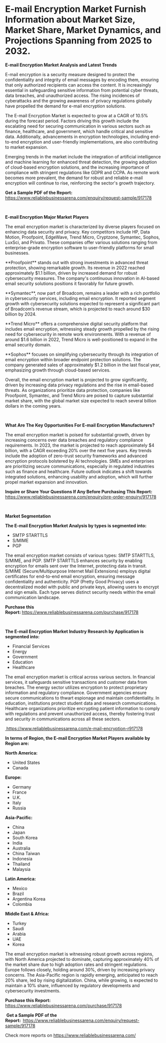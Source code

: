 <p><h1>E-mail Encryption Market Furnish Information about Market Size, Market Share, Market Dynamics, and Projections Spanning from 2025 to 2032.</h1></p><p><strong>E-mail Encryption Market Analysis and Latest Trends</strong></p>
<p><p>E-mail encryption is a security measure designed to protect the confidentiality and integrity of email messages by encoding them, ensuring that only authorized recipients can access the content. It is increasingly essential in safeguarding sensitive information from potential cyber threats, data breaches, and unauthorized access. The rising incidences of cyberattacks and the growing awareness of privacy regulations globally have propelled the demand for e-mail encryption solutions.</p><p>The E-mail Encryption Market is expected to grow at a CAGR of 10.5% during the forecast period. Factors driving this growth include the escalating need for securing communication in various sectors such as finance, healthcare, and government, which handle critical and sensitive data. Additionally, advancements in encryption technologies, including end-to-end encryption and user-friendly implementations, are also contributing to market expansion. </p><p>Emerging trends in the market include the integration of artificial intelligence and machine learning for enhanced threat detection, the growing adoption of cloud-based encryption solutions, and the increasing importance of compliance with stringent regulations like GDPR and CCPA. As remote work becomes more prevalent, the demand for robust and reliable e-mail encryption will continue to rise, reinforcing the sector's growth trajectory.</p></p>
<p><strong>Get a Sample PDF of the Report:&nbsp;</strong> <a href="https://www.reliablebusinessarena.com/enquiry/request-sample/917178?utm_campaign=2138&utm_medium=2&utm_source=Github&utm_content=ia&utm_term=11032025&utm_id=e-mail-encryption">https://www.reliablebusinessarena.com/enquiry/request-sample/917178</a></p>
<p>&nbsp;</p>
<p><strong>E-mail Encryption Major Market Players</strong></p>
<p><p>The email encryption market is characterized by diverse players focused on enhancing data security and privacy. Key competitors include HP, Data Motion, Proofpoint, EdgeWave, Trend Micro, Cryptzone, Symantec, Sophos, LuxSci, and Privato. These companies offer various solutions ranging from enterprise-grade encryption software to user-friendly platforms for small businesses.</p><p>**Proofpoint** stands out with strong investments in advanced threat protection, showing remarkable growth. Its revenue in 2022 reached approximately $1.1 billion, driven by increased demand for robust cybersecurity measures. The company's continuous innovation in AI-based email security solutions positions it favorably for future growth.</p><p>**Symantec**, now part of Broadcom, remains a leader with a rich portfolio in cybersecurity services, including email encryption. It reported segment growth with cybersecurity solutions expected to represent a significant part of Broadcom’s revenue stream, which is projected to reach around $30 billion by 2024.</p><p>**Trend Micro** offers a comprehensive digital security platform that includes email encryption, witnessing steady growth propelled by the rising need for cybersecurity in remote work environments. With a revenue of around $1.6 billion in 2022, Trend Micro is well-positioned to expand in the email security domain.</p><p>**Sophos** focuses on simplifying cybersecurity through its integration of email encryption within broader endpoint protection solutions. The company generated sales of approximately $1.2 billion in the last fiscal year, emphasizing growth through cloud-based services.</p><p>Overall, the email encryption market is projected to grow significantly, driven by increasing data privacy regulations and the rise in email-based threats. As organizations prioritize data protection, companies like Proofpoint, Symantec, and Trend Micro are poised to capture substantial market share, with the global market size expected to reach several billion dollars in the coming years.</p></p>
<p>&nbsp;</p>
<p><strong>What Are The Key Opportunities For E-mail Encryption Manufacturers?</strong></p>
<p><p>The email encryption market is poised for substantial growth, driven by increasing concerns over data breaches and regulatory compliance requirements. In 2023, the market is projected to reach approximately $4 billion, with a CAGR exceeding 20% over the next five years. Key trends include the adoption of zero-trust security frameworks and advanced encryption protocols bolstered by AI technologies. SMEs and enterprises are prioritizing secure communications, especially in regulated industries such as finance and healthcare. Future outlook indicates a shift towards integrated solutions, enhancing usability and adoption, which will further propel market expansion and innovation.</p></p>
<p><strong>Inquire or Share Your Questions If Any Before Purchasing This Report:</strong> <a href="https://www.reliablebusinessarena.com/enquiry/pre-order-enquiry/917178?utm_campaign=2138&utm_medium=2&utm_source=Github&utm_content=ia&utm_term=11032025&utm_id=e-mail-encryption">https://www.reliablebusinessarena.com/enquiry/pre-order-enquiry/917178</a></p>
<p>&nbsp;</p>
<p><strong>Market Segmentation</strong></p>
<p><strong>The E-mail Encryption Market Analysis by types is segmented into:</strong></p>
<p><ul><li>SMTP STARTTLS</li><li>S/MIME</li><li>PGP</li></ul></p>
<p><p>The email encryption market consists of various types: SMTP STARTTLS, S/MIME, and PGP. SMTP STARTTLS enhances security by enabling encryption for emails sent over the Internet, protecting data in transit. S/MIME (Secure/Multipurpose Internet Mail Extensions) employs digital certificates for end-to-end email encryption, ensuring message confidentiality and authenticity. PGP (Pretty Good Privacy) uses a decentralized model with public and private keys, allowing users to encrypt and sign emails. Each type serves distinct security needs within the email communication landscape.</p></p>
<p><strong>Purchase this Report:&nbsp;</strong><a href="https://www.reliablebusinessarena.com/purchase/917178?utm_campaign=2138&utm_medium=2&utm_source=Github&utm_content=ia&utm_term=11032025&utm_id=e-mail-encryption">https://www.reliablebusinessarena.com/purchase/917178</a></p>
<p>&nbsp;</p>
<p><strong>The E-mail Encryption Market Industry Research by Application is segmented into:</strong></p>
<p><ul><li>Financial Services</li><li>Energy</li><li>Government</li><li>Education</li><li>Healthcare</li></ul></p>
<p><p>The email encryption market is critical across various sectors. In financial services, it safeguards sensitive transactions and customer data from breaches. The energy sector utilizes encryption to protect proprietary information and regulatory compliance. Government agencies ensure secure communications to thwart espionage and maintain confidentiality. In education, institutions protect student data and research communications. Healthcare organizations prioritize encrypting patient information to comply with regulations and prevent unauthorized access, thereby fostering trust and security in communications across all these sectors.</p></p>
<p><a href="https://www.reliablebusinessarena.com/e-mail-encryption-r917178?utm_campaign=2138&utm_medium=2&utm_source=Github&utm_content=ia&utm_term=11032025&utm_id=e-mail-encryption">&nbsp;https://www.reliablebusinessarena.com/e-mail-encryption-r917178</a></p>
<p><strong>In terms of Region, the E-mail Encryption Market Players available by Region are:</strong></p>
<p>
    <p> <strong> North America: </strong>
        <ul>
            <li>United States</li>
            <li>Canada</li>
        </ul>
        </p> 
    <p> <strong> Europe: </strong>
        <ul>
            <li>Germany</li>
            <li>France</li>
            <li>U.K.</li>
            <li>Italy</li>
            <li>Russia</li>
        </ul>
        </p> 
    <p> <strong> Asia-Pacific: </strong>
        <ul>
            <li>China</li>
            <li>Japan</li>
            <li>South Korea</li>
            <li>India</li>
            <li>Australia</li>
            <li>China Taiwan</li>
            <li>Indonesia</li>
            <li>Thailand</li>
            <li>Malaysia</li>
        </ul>
        </p> 
    <p> <strong> Latin America: </strong>
        <ul>
            <li>Mexico</li>
            <li>Brazil</li>
            <li>Argentina Korea</li>
            <li>Colombia</li>
        </ul>
        </p> 
    <p> <strong> Middle East & Africa: </strong>
        <ul>
            <li>Turkey</li>
            <li>Saudi</li>
            <li>Arabia</li>
            <li>UAE</li>
            <li>Korea</li>
        </ul>
    </p>
    </p>
<p><p>The email encryption market is witnessing robust growth across regions, with North America projected to dominate, capturing approximately 40% of the market share due to high adoption rates and stringent regulations. Europe follows closely, holding around 30%, driven by increasing privacy concerns. The Asia-Pacific region is rapidly emerging, anticipated to reach 20% share, led by rising digitalization. China, while growing, is expected to maintain a 10% share, influenced by regulatory developments and cybersecurity investments.</p></p>
<p><strong>Purchase this Report: </strong><a href="https://www.reliablebusinessarena.com/purchase/917178?utm_campaign=2138&utm_medium=2&utm_source=Github&utm_content=ia&utm_term=11032025&utm_id=e-mail-encryption">https://www.reliablebusinessarena.com/purchase/917178</a></p>
<p>&nbsp;<strong>Get a Sample PDF of the Report:&nbsp;&nbsp;</strong><a href="https://www.reliablebusinessarena.com/enquiry/request-sample/917178?utm_campaign=2138&utm_medium=2&utm_source=Github&utm_content=ia&utm_term=11032025&utm_id=e-mail-encryption">https://www.reliablebusinessarena.com/enquiry/request-sample/917178</a></p>
<p><strong></strong></p>
<p>Check more reports on <a href="https://www.reliablebusinessarena.com/?utm_campaign=2138&utm_medium=2&utm_source=Github&utm_content=ia&utm_term=11032025&utm_id=e-mail-encryption">https://www.reliablebusinessarena.com/</a></p>